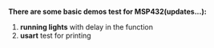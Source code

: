 **There are some basic demos test for MSP432(updates...):**  
1. **running lights** with delay in the function  
2. **usart** test for printing   

